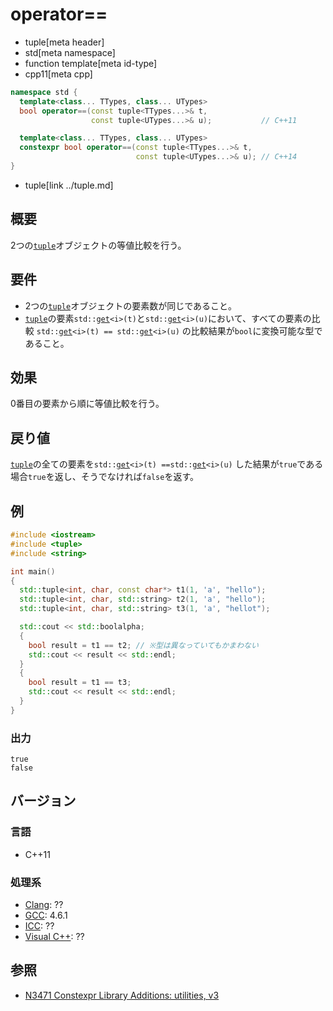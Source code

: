 # operator==
* tuple[meta header]
* std[meta namespace]
* function template[meta id-type]
* cpp11[meta cpp]

```cpp
namespace std {
  template<class... TTypes, class... UTypes>
  bool operator==(const tuple<TTypes...>& t,
                  const tuple<UTypes...>& u);           // C++11

  template<class... TTypes, class... UTypes>
  constexpr bool operator==(const tuple<TTypes...>& t,
                            const tuple<UTypes...>& u); // C++14
}
```
* tuple[link ../tuple.md]

## 概要
2つの[`tuple`](../tuple.md)オブジェクトの等値比較を行う。


## 要件
- 2つの[`tuple`](../tuple.md)オブジェクトの要素数が同じであること。
- [`tuple`](../tuple.md)の要素`std::`[`get`](get.md)`<i>(t)`と`std::`[`get`](get.md)`<i>(u)`において、すべての要素の比較 `std::`[`get`](get.md)`<i>(t) == std::`[`get`](get.md)`<i>(u)` の比較結果が`bool`に変換可能な型であること。


## 効果
0番目の要素から順に等値比較を行う。


## 戻り値
[`tuple`](../tuple.md)の全ての要素を`std::`[`get`](get.md)`<i>(t) ==std::`[`get`](get.md)`<i>(u)` した結果が`true`である場合`true`を返し、そうでなければ`false`を返す。


## 例
```cpp example
#include <iostream>
#include <tuple>
#include <string>

int main()
{
  std::tuple<int, char, const char*> t1(1, 'a', "hello");
  std::tuple<int, char, std::string> t2(1, 'a', "hello");
  std::tuple<int, char, std::string> t3(1, 'a', "hellot");

  std::cout << std::boolalpha;
  {
    bool result = t1 == t2; // ※型は異なっていてもかまわない
    std::cout << result << std::endl;
  }
  {
    bool result = t1 == t3;
    std::cout << result << std::endl;
  }
}
```

### 出力
```
true
false
```

## バージョン
### 言語
- C++11

### 処理系
- [Clang](/implementation.md#clang): ??
- [GCC](/implementation.md#gcc): 4.6.1
- [ICC](/implementation.md#icc): ??
- [Visual C++](/implementation.md#visual_cpp): ??


## 参照
- [N3471 Constexpr Library Additions: utilities, v3](http://www.open-std.org/jtc1/sc22/wg21/docs/papers/2012/n3471.html)
